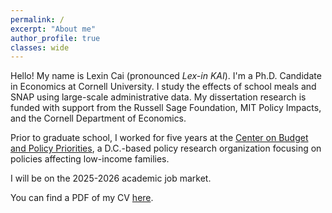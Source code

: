 ```yaml
---
permalink: /
excerpt: "About me"
author_profile: true
classes: wide
---
```


Hello! My name is Lexin Cai (pronounced *Lex-in KAI*). I'm a Ph.D. Candidate in Economics at Cornell University. I study the effects of school meals and SNAP using large-scale administrative data. My dissertation research is funded with support from the Russell Sage Foundation, MIT Policy Impacts, and the Cornell Department of Economics.

Prior to graduate school, I worked for five years at the [Center on Budget and Policy Priorities](https://www.cbpp.org/about/our-staff/lexin-cai), a D.C.-based policy research organization focusing on policies affecting low-income families.

I will be on the 2025-2026 academic job market.

You can find a PDF of my CV [here](/assets/pdf/cv_lexincai.pdf).
